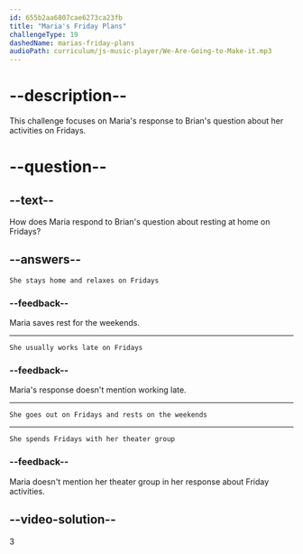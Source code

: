 ```yaml
---
id: 655b2aa6807cae6273ca23fb
title: "Maria's Friday Plans"
challengeType: 19
dashedName: marias-friday-plans
audioPath: curriculum/js-music-player/We-Are-Going-to-Make-it.mp3
---
```


<!--
AUDIO REFERENCE: 
Brian: Wow! Do you rest at home on Fridays at least?
Maria: Not at all. I leave the weekends for that.
-->

# --description--

This challenge focuses on Maria's response to Brian's question about her activities on Fridays.

# --question--

## --text--

How does Maria respond to Brian's question about resting at home on Fridays?

## --answers--

`She stays home and relaxes on Fridays`

### --feedback--

Maria saves rest for the weekends.

---

`She usually works late on Fridays`

### --feedback--

Maria's response doesn't mention working late.

---

`She goes out on Fridays and rests on the weekends`

---

`She spends Fridays with her theater group`

### --feedback--

Maria doesn't mention her theater group in her response about Friday activities.

## --video-solution--

3
